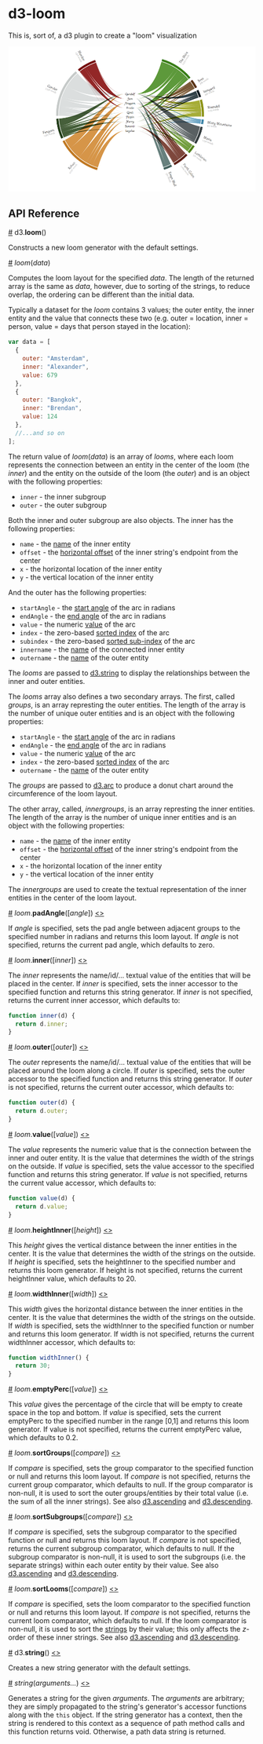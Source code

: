 # d3-loom

This is, sort of, a d3 plugin to create a "loom" visualization

[![The words spoken by the Fellowship member during all 3 movies](lotr.png "The words spoken by the Fellowship member during all 3 movies")](http://bl.ocks.org/nbremer/6599644129c034d0cb17fcdc452c310b)

## API Reference

<a href="#loom" name="loom">#</a> d3.<b>loom</b>()

Constructs a new loom generator with the default settings.

<a href="#_loom" name="_loom">#</a> <i>loom</i>(<i>data</i>)

Computes the loom layout for the specified *data*. The length of the returned array is the same as *data*, however, due to sorting of the strings, to reduce overlap, the ordering can be different than the initial data. 

Typically a dataset for the *loom* contains 3 values; the outer entity, the inner entity and the value that connects these two (e.g. outer = location, inner = person, value = days that person stayed in the location):

```js
var data = [
  {
    outer: "Amsterdam",
    inner: "Alexander",
    value: 679
  },
  {
    outer: "Bangkok",
    inner: "Brendan",
    value: 124
  },
  //...and so on
];
```

The return value of *loom*(*data*) is an array of *looms*, where each loom represents the connection between an entity in the center of the loom (the *inner*) and the entity on the outside of the loom (the *outer*) and is an object with the following properties:

* `inner` - the inner subgroup
* `outer` - the outer subgroup

Both the inner and outer subgroup are also objects. The inner has the following properties:

* `name` - the [name](#loom_inner) of the inner entity
* `offset` - the [horizontal offset](#loom_widthInner) of the inner string's endpoint from the center
* `x` - the horizontal location of the inner entity
* `y` - the vertical location of the inner entity

And the outer has the following properties:

* `startAngle` - the [start angle](#string_startAngle) of the arc in radians
* `endAngle` - the [end angle](#string_endAngle) of the arc in radians
* `value` - the numeric [value](#loom_value) of the arc
* `index` - the zero-based [sorted index](#loom_sortGroups) of the arc
* `subindex` - the zero-based [sorted sub-index](#loom_sortSubgroups) of the arc
* `innername` - the [name](#loom_inner) of the connected inner entity
* `outername` - the [name](#loom_outer) of the outer entity

The *looms* are passed to [d3.string](#string) to display the relationships between the inner and outer entities.

The *looms* array also defines a two secondary arrays. The first, called *groups*, is an array represting the outer entities. The length of the array is the number of unique outer entities and is an object with the following properties:

* `startAngle` - the [start angle](#string_startAngle) of the arc in radians
* `endAngle` - the [end angle](#string_endAngle) of the arc in radians
* `value` - the numeric [value](#loom_value) of the arc
* `index` - the zero-based [sorted index](#loom_sortGroups) of the arc
* `outername` - the [name](#loom_outer) of the outer entity

The *groups* are passed to [d3.arc](https://github.com/d3/d3-shape#arc) to produce a donut chart around the circumference of the loom layout.

The other array, called, *innergroups*, is an array represting the inner entities. The length of the array is the number of unique inner entities and is an object with the following properties:

* `name` - the [name](#loom_inner) of the inner entity
* `offset` - the [horizontal offset](#loom_widthInner) of the inner string's endpoint from the center
* `x` - the horizontal location of the inner entity
* `y` - the vertical location of the inner entity

The *innergroups* are used to create the textual representation of the inner entities in the center of the loom layout.

<a href="#loom_padAngle" name="loom_padAngle">#</a> <i>loom</i>.<b>padAngle</b>([<i>angle</i>]) [<>](https://github.com/nbremer/d3-loom/blob/master/loom.js#L195 "Source")

If *angle* is specified, sets the pad angle between adjacent groups to the specified number in radians and returns this loom layout. If *angle* is not specified, returns the current pad angle, which defaults to zero.

<a href="#loom_inner" name="loom_inner">#</a> <i>loom</i>.<b>inner</b>([<i>inner</i>]) [<>](https://github.com/nbremer/d3-loom/blob/master/loom.js#L199 "Source")

The *inner* represents the name/id/... textual value of the entities that will be placed in the center. If *inner* is specified, sets the inner accessor to the specified function and returns this string generator. If *inner* is not specified, returns the current inner accessor, which defaults to:

```js
function inner(d) {
  return d.inner;
}
```

<a href="#loom_outer" name="loom_outer">#</a> <i>loom</i>.<b>outer</b>([<i>outer</i>]) [<>](https://github.com/nbremer/d3-loom/blob/master/loom.js#L203 "Source")

The *outer* represents the name/id/... textual value of the entities that will be placed around the loom along a circle. If *outer* is specified, sets the outer accessor to the specified function and returns this string generator. If *outer* is not specified, returns the current outer accessor, which defaults to:

```js
function outer(d) {
  return d.outer;
}
```

<a href="#loom_value" name="loom_value">#</a> <i>loom</i>.<b>value</b>([<i>value</i>]) [<>](https://github.com/nbremer/d3-loom/blob/master/loom.js#L207 "Source")

The *value* represents the numeric value that is the connection between the inner and outer entity. It is the value that determines the width of the strings on the outside. If *value* is specified, sets the value accessor to the specified function and returns this string generator. If *value* is not specified, returns the current value accessor, which defaults to:

```js
function value(d) {
  return d.value;
}
```

<a href="#loom_heightInner" name="loom_heightInner">#</a> <i>loom</i>.<b>heightInner</b>([<i>height</i>]) [<>](https://github.com/nbremer/d3-loom/blob/master/loom.js#L211 "Source")

This *height* gives the vertical distance between the inner entities in the center. It is the value that determines the width of the strings on the outside. If *height* is specified, sets the heightInner to the specified number and returns this loom generator. If height is not specified, returns the current heightInner value, which defaults to 20.

<a href="#loom_widthInner" name="loom_widthInner">#</a> <i>loom</i>.<b>widthInner</b>([<i>width</i>]) [<>](https://github.com/nbremer/d3-loom/blob/master/loom.js#L215 "Source")

This *width* gives the horizontal distance between the inner entities in the center. It is the value that determines the width of the strings on the outside. If *width* is specified, sets the widthInner to the specified function or number and returns this loom generator. If width is not specified, returns the current widthInner accessor, which defaults to:

```js
function widthInner() {
  return 30;
}
```

<a href="#loom_emptyPerc" name="loom_emptyPerc">#</a> <i>loom</i>.<b>emptyPerc</b>([<i>value</i>]) [<>](https://github.com/nbremer/d3-loom/blob/master/loom.js#L219 "Source")

This *value* gives the percentage of the circle that will be empty to create space in the top and bottom. If *value* is specified, sets the current emptyPerc to the specified number in the range [0,1] and returns this loom generator. If value is not specified, returns the current emptyPerc value, which defaults to 0.2.

<a href="#loom_sortGroups" name="loom_sortGroups">#</a> <i>loom</i>.<b>sortGroups</b>([<i>compare</i>]) [<>](https://github.com/nbremer/d3-loom/blob/master/loom.js#L223 "Source")

If *compare* is specified, sets the group comparator to the specified function or null and returns this loom layout. If *compare* is not specified, returns the current group comparator, which defaults to null. If the group comparator is non-null, it is used to sort the outer groups/entities by their total value (i.e. the sum of all the inner strings). See also [d3.ascending](https://github.com/d3/d3-array#ascending) and [d3.descending](https://github.com/d3/d3-array#descending).

<a href="#loom_sortSubgroups" name="loom_sortSubgroups">#</a> <i>loom</i>.<b>sortSubgroups</b>([<i>compare</i>]) [<>](https://github.com/nbremer/d3-loom/blob/master/loom.js#L227 "Source")

If *compare* is specified, sets the subgroup comparator to the specified function or null and returns this loom layout. If *compare* is not specified, returns the current subgroup comparator, which defaults to null. If the subgroup comparator is non-null, it is used to sort the subgroups (i.e. the separate strings) within each outer entity by their value. See also [d3.ascending](https://github.com/d3/d3-array#ascending) and [d3.descending](https://github.com/d3/d3-array#descending).

<a href="#loom_sortLooms" name="loom_sortLooms">#</a> <i>loom</i>.<b>sortLooms</b>([<i>compare</i>]) [<>](https://github.com/nbremer/d3-loom/blob/master/loom.js#L231 "Source")

If *compare* is specified, sets the loom comparator to the specified function or null and returns this loom layout. If *compare* is not specified, returns the current loom comparator, which defaults to null. If the loom comparator is non-null, it is used to sort the [strings](#_loom) by their value; this only affects the *z*-order of these inner strings. See also [d3.ascending](https://github.com/d3/d3-array#ascending) and [d3.descending](https://github.com/d3/d3-array#descending).

<a href="#string" name="string">#</a> d3.<b>string</b>() [<>](https://github.com/nbremer/d3-loom/blob/master/loom.js#L240 "Source")

Creates a new string generator with the default settings.

<a href="#_string" name="_string">#</a> <i>string</i>(<i>arguments…</i>) [<>](https://github.com/nbremer/d3-loom/blob/master/loom.js#L263 "Source")

Generates a string for the given *arguments*. The *arguments* are arbitrary; they are simply propagated to the string's generator's accessor functions along with the `this` object. If the string generator has a context, then the string is rendered to this context as a sequence of path method calls and this function returns void. Otherwise, a path data string is returned.

<!-- 

		string.radius = function(_) {
			return arguments.length ? (radius = typeof _ === "function" ? _ : constant$11(+_), string) : radius;
		};

		string.startAngle = function(_) {
			return arguments.length ? (startAngle = typeof _ === "function" ? _ : constant$11(+_), string) : startAngle;
		};

		string.endAngle = function(_) {
			return arguments.length ? (endAngle = typeof _ === "function" ? _ : constant$11(+_), string) : endAngle;
		};

		string.x = function(_) {
			return arguments.length ? (x = _, string) : x;
		};

		string.y = function(_) {
			return arguments.length ? (y = _, string) : y;
		};

		string.offset = function(_) {
			return arguments.length ? (offset = _, string) : offset;
		};

		string.thicknessInner = function(_) {
			return arguments.length ? (thicknessInner = _, string) : thicknessInner;
		};

		string.inner = function(_) {
			return arguments.length ? (inner = _, string) : inner;
		};

		string.outer = function(_) {
			return arguments.length ? (outer = _, string) : outer;
		};

		string.pullout = function(_) {
			return arguments.length ? (pullout = _, string) : pullout;
		};

		string.context = function(_) {
			return arguments.length ? ((context = _ == null ? null : _), string) : context;
		}; -->